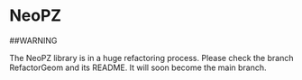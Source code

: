 # NeoPZ

##WARNING 

The NeoPZ library is in a huge refactoring process. Please check the branch RefactorGeom and its README. It will soon become the main branch.
